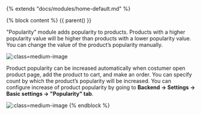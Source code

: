 {% extends "docs/modules/home-default.md" %}

{% block content %}
{{ parent() }}

"Popularity" module adds popularity to products.
Products with a higher popularity value will be higher than products with a lower popularity value.
You can change the value of the product’s popularity manually.

![](./../../assets/images/backend-product-6.png ':class=medium-image')

Product popularity can be increased automatically when costumer open product page, add the product to cart, and make an order.
You can specify count by which the product’s popularity will be increased.
You can configure increase of product popularity by going to **Backend -> Settings -> Basic settings -> "Popularity" tab**.

![](./../../assets/images/backend-settings-12.png ':class=medium-image')
{% endblock %}
